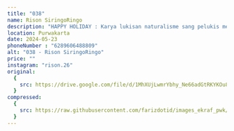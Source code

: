 ```yaml
---
title: "038"
name: Rison SiringoRingo
description: "HAPPY HOLIDAY : Karya lukisan naturalisme sang pelukis memotret langsung dan lalu memindahkan ke media canvas dengan keindahan pemandangan laut di pulau belitung tepatnya di pulau kepayang."
location: Purwakarta
date: 2024-05-23
phoneNumber : "6289606488809"
alt: "038 - Rison SiringoRingo"
price: ""
instagram: "rison.26"
original:
  {
    src: https://drive.google.com/file/d/1MhXUjLwmrYbhy_Ne66adGtRKYKOu8GHG/view?usp=sharing,
  }
compressed:
  {
    src: https://raw.githubusercontent.com/farizdotid/images_ekraf_pwk/main/purwarupa/compressed/038_rison.png,
  }
---
```

